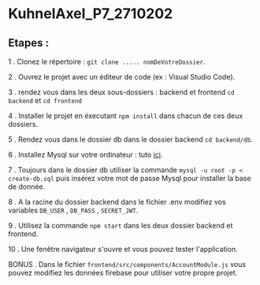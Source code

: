 # KuhnelAxel_P7_2710202

## Etapes :
1 . Clonez le répertoire : `git clone ..... nomDeVotreDossier`. 

2 . Ouvrez le projet avec un éditeur de code (ex : Visual Studio Code). 

3 . rendez vous dans les deux sous-dossiers : backend et frontend  `cd backend`  et  `cd frontend`  

4 . Installer le projet en éxecutant `npm install` dans chacun de ces deux dossiers. 

5 . Rendez vous dans le dossier db dans le dossier backend `cd backend/db`. 

6 . Installez Mysql sur votre ordinateur : tuto [ici](https://harshityadav95.medium.com/installing-mysql-in-ubuntu-linux-windows-subsystem-for-linux-from-scratch-d5771a4a2496). 

7 . Toujours dans le dossier db utiliser la commande `mysql -u root -p < create-db.sql` puis insérez votre mot de passe Mysql pour installer la base de donnée. 

8 . A la racine du dossier backend dans le fichier .env modifiez vos variables `DB_USER` ,  `DB_PASS` ,  `SECRET_JWT`.  

9 . Utilisez la commande `npm start` dans les deux dossier backend et frontend. 

10 . Une fenêtre navigateur s'ouvre et vous pouvez tester l'application. 

BONUS . Dans le fichier `frontend/src/components/AccountModule.js` vous pouvez modifiez les données firebase pour utiliser votre propre projet.
